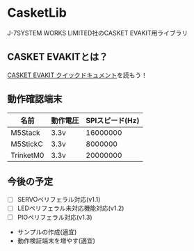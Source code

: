 # CasketLib
J-7SYSTEM WORKS LIMITED社のCASKET EVAKIT用ライブラリ

## CASKET EVAKITとは？
[CASKET EVAKIT クイックドキュメント](https://github.com/osafune/osafune.github.io/blob/master/casket_quickdocs.md)を読もう！

## 動作確認端末

|名前|動作電圧|SPIスピード(Hz)|
---|---|---
|M5Stack|3.3v|16000000|
|M5StickC|3.3v|8000000|
|TrinketM0|3.3v|20000000|

## 今後の予定

- [ ] SERVOペリフェラル対応(v1.1)
- [ ] LEDペリフェラル未対応機能対応(v1.2)
- [ ] PIOペリフェラル対応(v1.3)
- サンプルの作成(適宜)
- 動作検証端末を増やす(適宜)
